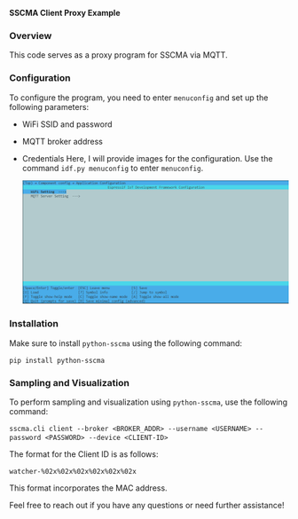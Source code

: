 **SSCMA Client Proxy Example**

### Overview

This code serves as a proxy program for SSCMA via MQTT.

### Configuration

To configure the program, you need to enter `menuconfig` and set up the
following parameters:

- WiFi SSID and password
- MQTT broker address
- Credentials Here, I will provide images for the configuration. Use the command
  `idf.py menuconfig` to enter `menuconfig`.


    ![menuconfig](./assert/menuconfig.png)

### Installation

Make sure to install `python-sscma` using the following command:

```
pip install python-sscma
```

### Sampling and Visualization

To perform sampling and visualization using `python-sscma`, use the following
command:

```
sscma.cli client --broker <BROKER_ADDR> --username <USERNAME> --password <PASSWORD> --device <CLIENT-ID>
```

The format for the Client ID is as follows:

```
watcher-%02x%02x%02x%02x%02x%02x
```

This format incorporates the MAC address.

Feel free to reach out if you have any questions or need further assistance!
